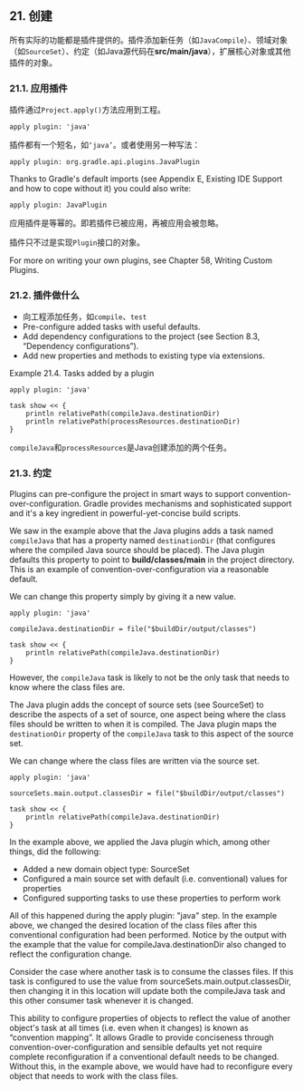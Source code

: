 ## 21. 创建

所有实际的功能都是插件提供的。插件添加新任务（如`JavaCompile`）、领域对象（如`SourceSet`）、约定（如Java源代码在**src/main/java**），扩展核心对象或其他插件的对象。

### 21.1. 应用插件

插件通过`Project.apply()`方法应用到工程。

	apply plugin: 'java'

插件都有一个短名，如`‘java’`。或者使用另一种写法：

	apply plugin: org.gradle.api.plugins.JavaPlugin

Thanks to Gradle's default imports (see Appendix E, Existing IDE Support and how to cope without it) you could also write:

	apply plugin: JavaPlugin

应用插件是等幂的。即若插件已被应用，再被应用会被忽略。

插件只不过是实现`Plugin`接口的对象。

For more on writing your own plugins, see Chapter 58, Writing Custom Plugins.

### 21.2. 插件做什么


- 向工程添加任务，如`compile`、`test`
- Pre-configure added tasks with useful defaults.
- Add dependency configurations to the project (see Section 8.3, “Dependency configurations”).
- Add new properties and methods to existing type via extensions.

Example 21.4. Tasks added by a plugin

	apply plugin: 'java'
	
	task show << {
	    println relativePath(compileJava.destinationDir)
	    println relativePath(processResources.destinationDir)
	}

`compileJava`和`processResources`是Java创建添加的两个任务。

### 21.3. 约定

Plugins can pre-configure the project in smart ways to support convention-over-configuration. Gradle provides mechanisms and sophisticated support and it's a key ingredient in powerful-yet-concise build scripts.

We saw in the example above that the Java plugins adds a task named `compileJava` that has a property named `destinationDir` (that configures where the compiled Java source should be placed). The Java plugin defaults this property to point to **build/classes/main** in the project directory. This is an example of convention-over-configuration via a reasonable default.

We can change this property simply by giving it a new value.

	apply plugin: 'java'
	
	compileJava.destinationDir = file("$buildDir/output/classes")
	
	task show << {
	    println relativePath(compileJava.destinationDir)
	}

However, the `compileJava` task is likely to not be the only task that needs to know where the class files are.

The Java plugin adds the concept of source sets (see SourceSet) to describe the aspects of a set of source, one aspect being where the class files should be written to when it is compiled. The Java plugin maps the `destinationDir` property of the `compileJava` task to this aspect of the source set.

We can change where the class files are written via the source set.

	apply plugin: 'java'
	
	sourceSets.main.output.classesDir = file("$buildDir/output/classes")
	
	task show << {
	    println relativePath(compileJava.destinationDir)
	}


In the example above, we applied the Java plugin which, among other things, did the following:

- Added a new domain object type: SourceSet
- Configured a main source set with default (i.e. conventional) values for properties
- Configured supporting tasks to use these properties to perform work

All of this happened during the apply plugin: "java" step. In the example above, we changed the desired location of the class files after this conventional configuration had been performed. Notice by the output with the example that the value for compileJava.destinationDir also changed to reflect the configuration change.

Consider the case where another task is to consume the classes files. If this task is configured to use the value from sourceSets.main.output.classesDir, then changing it in this location will update both the compileJava task and this other consumer task whenever it is changed.

This ability to configure properties of objects to reflect the value of another object's task at all times (i.e. even when it changes) is known as “convention mapping”. It allows Gradle to provide conciseness through convention-over-configuration and sensible defaults yet not require complete reconfiguration if a conventional default needs to be changed. Without this, in the example above, we would have had to reconfigure every object that needs to work with the class files.




